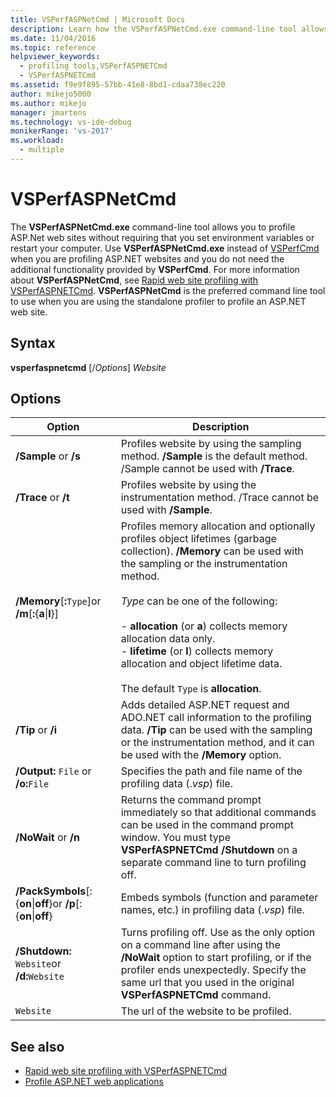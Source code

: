 ```yaml
---
title: VSPerfASPNetCmd | Microsoft Docs
description: Learn how the VSPerfASPNetCmd.exe command-line tool allows you to profile ASP.Net web sites without requiring that you set environment variables or restart your computer.
ms.date: 11/04/2016
ms.topic: reference
helpviewer_keywords: 
  - profiling tools,VSPerfASPNETCmd
  - VSPerfASPNETCmd
ms.assetid: f9e9f895-57bb-41e8-8bd1-cdaa738ec220
author: mikejo5000
ms.author: mikejo
manager: jmartens
ms.technology: vs-ide-debug
monikerRange: 'vs-2017'
ms.workload: 
  - multiple
---
```

# VSPerfASPNetCmd
The **VSPerfASPNetCmd.exe** command-line tool allows you to profile ASP.Net web sites without requiring that you set environment variables or restart your computer. Use **VSPerfASPNetCmd.exe** instead of [VSPerfCmd](../profiling/vsperfcmd.md) when you are profiling ASP.NET websites and you do not need the additional functionality provided by **VSPerfCmd**. For more information about **VSPerfASPNetCmd**, see [Rapid web site profiling with VSPerfASPNETCmd](../profiling/rapid-web-site-profiling-with-vsperfaspnetcmd.md). **VSPerfASPNetCmd** is the preferred command line tool to use when you are using the standalone profiler to profile an ASP.NET web site.

## Syntax
 **vsperfaspnetcmd** [/*Options*] *Website*

## Options

|Option|Description|
|------------|-----------------|
|**/Sample** or   **/s**|Profiles website by using the sampling method. **/Sample** is the default method. /Sample cannot be used with **/Trace**.|
|**/Trace** or   **/t**|Profiles website by using the instrumentation method. /Trace cannot be used with **/Sample**.|
|**/Memory**[**:**`Type`]or   **/m**[**:**{**a**&#124;**l**}]|Profiles memory allocation and optionally profiles object lifetimes (garbage collection). **/Memory** can be used with the sampling or the instrumentation method.<br /><br /> *Type* can be one of the following:<br /><br /> -   **allocation** (or **a**) collects memory allocation data only.<br />-   **lifetime** (or **l**) collects memory allocation and object lifetime data.<br /><br /> The default `Type` is **allocation**.|
|**/Tip** or   **/i**|Adds detailed ASP.NET request and ADO.NET call information to the profiling data. **/Tip** can be used with the sampling or the instrumentation method, and it can be used with the **/Memory** option.|
|**/Output:** `File` or   **/o:**`File`|Specifies the path and file name of the profiling data (.*vsp*) file.|
|**/NoWait** or   **/n**|Returns the command prompt immediately so that additional commands can be used in the command prompt window. You must type **VSPerfASPNETCmd /Shutdown** on a separate command line to turn profiling off.|
|**/PackSymbols**[:{**on**&#124;**off**}or   **/p**[:{**on**&#124;**off**}|Embeds symbols (function and parameter names, etc.) in profiling data (.*vsp*) file.|
|**/Shutdown:** `Website`or   **/d:**`Website`|Turns profiling off. Use as the only option on a command line after using the **/NoWait** option to start profiling, or if the profiler ends unexpectedly. Specify the same url that you used in the original **VSPerfASPNETCmd** command.|
|`Website`|The url of the website to be profiled.|

## See also
- [Rapid web site profiling with VSPerfASPNETCmd](../profiling/rapid-web-site-profiling-with-vsperfaspnetcmd.md)
- [Profile ASP.NET web applications](../profiling/command-line-profiling-of-aspnet-web-applications.md)
